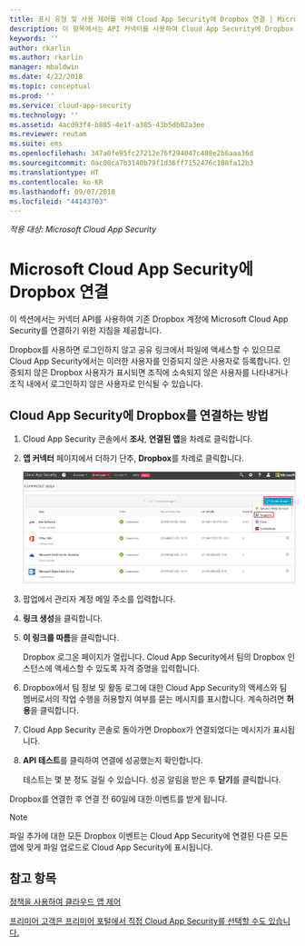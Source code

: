 ```yaml
---
title: 표시 유형 및 사용 제어를 위해 Cloud App Security에 Dropbox 연결 | Microsoft 문서
description: 이 항목에서는 API 커넥터를 사용하여 Cloud App Security에 Dropbox 앱을 연결하는 방법에 대한 정보를 제공합니다.
keywords: ''
author: rkarlin
ms.author: rkarlin
manager: mbaldwin
ms.date: 4/22/2018
ms.topic: conceptual
ms.prod: ''
ms.service: cloud-app-security
ms.technology: ''
ms.assetid: 4acd93f4-b885-4e1f-a385-43b5db02a3ee
ms.reviewer: reutam
ms.suite: ems
ms.openlocfilehash: 347a0fe95fc27212e76f294047c408e2b6aaa36d
ms.sourcegitcommit: 0ac08ca7b3140b79f1d36ff7152476c188fa12b3
ms.translationtype: HT
ms.contentlocale: ko-KR
ms.lasthandoff: 09/07/2018
ms.locfileid: "44143703"
---
```

*적용 대상: Microsoft Cloud App Security*


# <a name="connect-dropbox-to-microsoft-cloud-app-security"></a>Microsoft Cloud App Security에 Dropbox 연결
이 섹션에서는 커넥터 API를 사용하여 기존 Dropbox 계정에 Microsoft Cloud App Security를 연결하기 위한 지침을 제공합니다.  
 
 
Dropbox를 사용하면 로그인하지 않고 공유 링크에서 파일에 액세스할 수 있으므로 Cloud App Security에서는 이러한 사용자를 인증되지 않은 사용자로 등록합니다. 인증되지 않은 Dropbox 사용자가 표시되면 조직에 소속되지 않은 사용자를 나타내거나 조직 내에서 로그인하지 않은 사용자로 인식될 수 있습니다.

## <a name="how-to-connect-dropbox-to-cloud-app-security"></a>Cloud App Security에 Dropbox를 연결하는 방법  
  
1.  Cloud App Security 콘솔에서 **조사**, **연결된 앱**을 차례로 클릭합니다.  
  
2.  **앱 커넥터** 페이지에서 더하기 단추, **Dropbox**를 차례로 클릭합니다.  
  
     ![dropbox 연결](./media/connect-dropbox.png "dropbox 연결")  
  
3.  팝업에서 관리자 계정 메일 주소를 입력합니다.  
  
4.  **링크 생성**을 클릭합니다.  
  
5.  **이 링크를 따름**을 클릭합니다.  
  
     Dropbox 로그온 페이지가 열립니다. Cloud App Security에서 팀의 Dropbox 인스턴스에 액세스할 수 있도록 자격 증명을 입력합니다.  
  
6.  Dropbox에서 팀 정보 및 활동 로그에 대한 Cloud App Security의 액세스와 팀 멤버로서의 작업 수행을 허용할지 여부를 묻는 메시지를 표시합니다. 계속하려면 **허용**을 클릭합니다.  
  
7.  Cloud App Security 콘솔로 돌아가면 Dropbox가 연결되었다는 메시지가 표시됩니다.  
  
8.  **API 테스트**를 클릭하여 연결에 성공했는지 확인합니다.  
  
     테스트는 몇 분 정도 걸릴 수 있습니다. 성공 알림을 받은 후 **닫기**를 클릭합니다.  
  
Dropbox를 연결한 후 연결 전 60일에 대한 이벤트를 받게 됩니다.

> [!NOTE] 
> 파일 추가에 대한 모든 Dropbox 이벤트는 Cloud App Security에 연결된 다른 모든 앱에 맞게 파일 업로드로 Cloud App Security에 표시됩니다. 
 
## <a name="see-also"></a>참고 항목  
[정책을 사용하여 클라우드 앱 제어](control-cloud-apps-with-policies.md)   

[프리미어 고객은 프리미어 포털에서 직접 Cloud App Security를 선택할 수도 있습니다.](https://premier.microsoft.com/)  
  
  